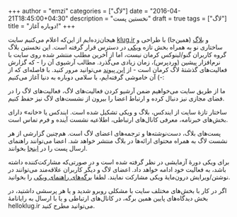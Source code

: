 +++
author = "emzi"
categories = ["لاگ"]
date = "2016-04-21T18:45:00+04:30"
description = "نخستین پست"
draft = true
tags = ["لاگ"]
title = "دوباره آغاز!"
+++

هیجان‌زده‌ایم از این‌که اعلام می‌کنیم سایت [klug.ir](http://klug.ir) و [بلاگ](http://klug.ir/blog) (همین‌جا) با طراحی و ساختاری نو به همراه بخش تازه [ویکی](http://klug.ir/wiki) در دسترس قرار گرفته است. این نخستین بلاگ گروه کاربران گنو/لینوکس کرمان نیست، اما از آخرین مطلب منتشر شده روی سایت با نرم‌افزار پیشین (وردپرس)، زمان زیادی می‌گذرد. مطالب آرشیوی آن را - که گزارش فعالیت‌های گذشتهٔ لاگ کرمان است - از <a href="http://web.archive.org/web/20140118203056/http://www.klug.ir">این پیوند</a> می‌توانید مرور کنید. با فاصله‌ای که از آن خاموشی گرفته‌ایم، با سلامی دوباره به دنیا آغاز می‌کنیم (-:

<!--more-->

ما از طریق سایت می‌خواهیم ضمن آرشیو کردن فعالیت‌های لاگ، فعالیت‌های لاگ را در فضای مجازی نیز دنبال کرده و ارتباط اعضا را بیرون از نشست‌های لاگ نیز حفظ کنیم.

ساختار تازهٔ سایت از ایندکس، بلاگ و ویکی تشکیل شده است. ایندکس یا «خانه» دارای بخش‌های خبرنامه، معرفی کانال‌های ارتباطی، اطلاعیه نشست آینده و فرم تماس است.

پست‌های بلاگ، دست‌نوشته‌ها و ترجمه‌های اعضای لاگ است. هم‌چنین گزارشی از هر نشست لاگ به همراه محتوای ارائه‌ها در بلاگ منتشر خواهد شد. اعضا می‌توانند راهنمای ارسال پست را در [اینجا](https://github.com/kermanlug/blog/blob/master/README.md) بخوانند.

برای ویکی دورهٔ آزمایشی در نظر گرفته شده است و در صورتی‌که مشارکت‌کننده داشته باشد، به فعالیت خود ادامه خواهد داد. اعضای لاگ و دیگر کاربران علاقه‌مند می‌توانند در نوشتن/ویرایش درون‌مایهٔ ویکی مشارکت نمایند. لطفا [برگه‌های راهنمای ویکی](http://localhost:1313/wiki/meta/#%D9%81%D9%87%D8%B1%D8%B3%D8%AA) را بخوانید.

اگر در کار با بخش‌های مختلف سایت با مشکلی روبرو شدید و یا هر پرسشی داشتید، در بخش دیدگاه‌های پایین همین برگه، در کانال‌های ارتباطی و یا با ارسال به رایانامهٔ hello<i class="fa fa-at"></i>klug.ir می‌توانید مطرح کنید.
